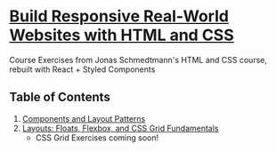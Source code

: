 # [Build Responsive Real-World Websites with HTML and CSS](https://www.udemy.com/course/design-and-develop-a-killer-website-with-html5-and-css3/)

Course Exercises from Jonas Schmedtmann's HTML and CSS course, rebuilt with React + Styled Components

## Table of Contents

1. [Components and Layout Patterns](components-and-layout-patterns/)
2. [Layouts: Floats, Flexbox, and CSS Grid Fundamentals](css-layouts/)
   - CSS Grid Exercises coming soon!
